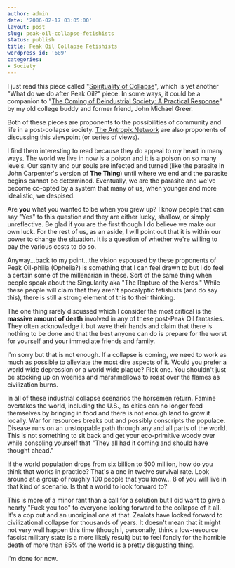 ```yaml
---
author: admin
date: '2006-02-17 03:05:00'
layout: post
slug: peak-oil-collapse-fetishists
status: publish
title: Peak Oil Collapse Fetishists
wordpress_id: '689'
categories:
- Society
---
```

I just read this piece called "<a href="http://www.karavans.com/a_spiritcollapse.html">Spirituality  of Collapse</a>", which is yet another "What do we do after Peak Oil?" piece. In  some ways, it could be a companion to "<a href="http://www.hubbertpeak.com/whatToDo/DeindustrialAge.htm">The  Coming of Deindustrial Society: A Practical Response</a>" by my old college  buddy and former friend, John Michael Greer.

Both of these pieces are proponents to the possibilities of community and  life in a post-collapse society. <a href="http://www.anthropik.com/">The  Antropik Network</a> are also proponents of discussing this viewpoint (or series  of views).

I find them interesting to read because they do appeal to my heart in many  ways. The world we live in now is a poison and it is a poison on so many levels.  Our sanity and our souls are infected and turned (like the parasite in John  Carpenter's version of<strong> The Thing</strong>) until where we end and the parasite begins cannot be determined. Eventually, we are the parasite and we've become  co-opted by a system that many of us, when younger and more idealistic, we  despised.

Are <strong>you</strong> what you wanted to be when you grew up? I know people that can  say "Yes" to this question and they are either lucky, shallow, or simply  unreflective. Be glad if you are the first though I do believe we make our own  luck. For the rest of us, as an aside, I will point out that it is within our  power to change the situation. It is a question of whether we're willing to pay  the various costs to do so.

Anyway...back to my point...the vision espoused by these proponents of Peak  Oil-philia (Ophelia?) is something that I can feel drawn to but I do feel a  certain some of the millenarian in these. Sort of the same thing when people  speak about the Singularity aka "The Rapture of the Nerds." While these people  will claim that they aren't apocalyptic fetishists (and do say this), there is  still a strong element of this to their thinking.

The one thing rarely discussed which I consider the most critical is the <strong> massive amount of death</strong> involved in any of these post-Peak Oil fantasies.  They often acknowledge it but wave their hands and claim that there is nothing  to be done and that the best anyone can do is prepare for the worst for yourself  and your immediate friends and family.

I'm sorry but that is not enough. If a collapse is coming, we need to work as  much as possible to alleviate the most dire aspects of it. Would you prefer a  world wide depression or a world wide plague? Pick one. You shouldn't just be  stocking up on weenies and marshmellows to roast over the flames as civilization  burns.

In all of these industrial collapse scenarios the horsemen return. Famine  overtakes the world, including the U.S., as cities can no longer feed themselves  by bringing in food and there is not enough land to grow it locally. War for  resources breaks out and possibly conscripts the populace. Disease runs on an  unstoppable path through any and all parts of the world. This is not something  to sit back and get your eco-primitive woody over while consoling yourself that  "They all had it coming and should have thought ahead."

If the world population drops from six billion to 500 million, how do you  think that works in practice? That's a one in twelve survival rate. Look around  at a group of roughly 100 people that you know... 8 of you will live in that  kind of scenario. Is that a world to look forward to?

This is more of a minor rant than a call for a solution but I did want to  give a hearty "Fuck you too" to everyone looking forward to the collapse of it  all. It's a cop out and an unoriginal one at that. Zealots have looked forward  to civilizational collapse for thousands of years. It doesn't mean that it might not  very well happen this time (though I, personally, think a low-resource fascist  military state is a more likely result) but to feel fondly for the horrible  death of more than 85% of the world is a pretty disgusting thing.

I'm done for now.

